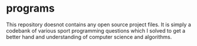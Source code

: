 # programs
This repository doesnot contains any open source project files.
It is simply a codebank of various sport programming questions which I solved to get a better hand and understanding of computer science and algorithms.

